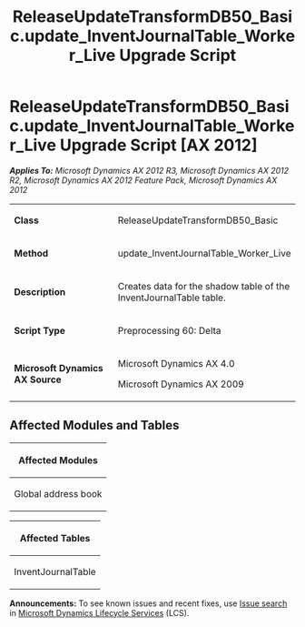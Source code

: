 ﻿---
title: ReleaseUpdateTransformDB50_Basic.update_InventJournalTable_Worker_Live Upgrade Script
TOCTitle: ReleaseUpdateTransformDB50_Basic.update_InventJournalTable_Worker_Live Upgrade Script
ms:assetid: 69c4954a-1b8b-936d-0f66-b95618c1d1ae
ms:mtpsurl: https://msdn.microsoft.com/en-us/library/JJ685642(v=AX.60)
ms:contentKeyID: 49708844
ms.date: 05/18/2015
mtps_version: v=AX.60
---

# ReleaseUpdateTransformDB50\_Basic.update\_InventJournalTable\_Worker\_Live Upgrade Script [AX 2012]


_**Applies To:** Microsoft Dynamics AX 2012 R3, Microsoft Dynamics AX 2012 R2, Microsoft Dynamics AX 2012 Feature Pack, Microsoft Dynamics AX 2012_

<table>
<colgroup>
<col style="width: 50%" />
<col style="width: 50%" />
</colgroup>
<tbody>
<tr class="odd">
<td><p><strong>Class</strong></p></td>
<td><p>ReleaseUpdateTransformDB50_Basic</p></td>
</tr>
<tr class="even">
<td><p><strong>Method</strong></p></td>
<td><p>update_InventJournalTable_Worker_Live</p></td>
</tr>
<tr class="odd">
<td><p><strong>Description</strong></p></td>
<td><p>Creates data for the shadow table of the InventJournalTable table.</p></td>
</tr>
<tr class="even">
<td><p><strong>Script Type</strong></p></td>
<td><p>Preprocessing 60: Delta</p></td>
</tr>
<tr class="odd">
<td><p><strong>Microsoft Dynamics AX Source</strong></p></td>
<td><p>Microsoft Dynamics AX 4.0</p>
<p>Microsoft Dynamics AX 2009</p></td>
</tr>
</tbody>
</table>


## Affected Modules and Tables

<table>
<colgroup>
<col style="width: 100%" />
</colgroup>
<thead>
<tr class="header">
<th><p>Affected Modules</p></th>
</tr>
</thead>
<tbody>
<tr class="odd">
<td><p>Global address book</p></td>
</tr>
</tbody>
</table>


<table>
<colgroup>
<col style="width: 100%" />
</colgroup>
<thead>
<tr class="header">
<th><p>Affected Tables</p></th>
</tr>
</thead>
<tbody>
<tr class="odd">
<td><p>InventJournalTable</p></td>
</tr>
</tbody>
</table>

  
**Announcements:** To see known issues and recent fixes, use [Issue search](http://go.microsoft.com/fwlink/?linkid=389258) in [Microsoft Dynamics Lifecycle Services](http://go.microsoft.com/fwlink/?linkid=306505) (LCS).

